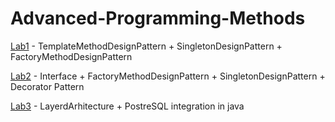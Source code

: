 # Advanced-Programming-Methods

[Lab1](https://github.com/StefanButacu/Advanced-Programming-Methods-Lab1) - TemplateMethodDesignPattern + SingletonDesignPattern + FactoryMethodDesignPattern

[Lab2](https://github.com/StefanButacu/Advanced-Programming-Methods-Lab2) - Interface + FactoryMethodDesignPattern + SingletonDesignPattern + Decorator Pattern

[Lab3](https://github.com/StefanButacu/Advanced-Programming-Methods-Lab3-ToySocialNetwork) - LayerdArhitecture + PostreSQL integration in java
